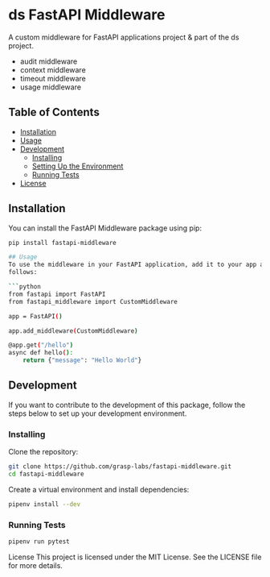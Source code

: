 # ds FastAPI Middleware

A custom middleware for FastAPI applications project & part of the
ds project.
- audit middleware
- context middleware
- timeout middleware
- usage middleware

## Table of Contents

- [Installation](#installation)
- [Usage](#usage)
- [Development](#development)
  - [Installing](#installing)
  - [Setting Up the Environment](#setting-up-the-environment)
  - [Running Tests](#running-tests)
- [License](#license)

## Installation

You can install the FastAPI Middleware package using pip:

```bash
pip install fastapi-middleware

## Usage
To use the middleware in your FastAPI application, add it to your app as
follows:

```python
from fastapi import FastAPI
from fastapi_middleware import CustomMiddleware

app = FastAPI()

app.add_middleware(CustomMiddleware)

@app.get("/hello")
async def hello():
    return {"message": "Hello World"}
```

## Development
If you want to contribute to the development of this package, follow the 
steps below to set up your development environment.

### Installing
Clone the repository:

```bash
git clone https://github.com/grasp-labs/fastapi-middleware.git
cd fastapi-middleware
```

Create a virtual environment and install dependencies:

```bash
pipenv install --dev
```

### Running Tests

```bash
pipenv run pytest
```

License
This project is licensed under the MIT License. See the LICENSE file for more
details.
